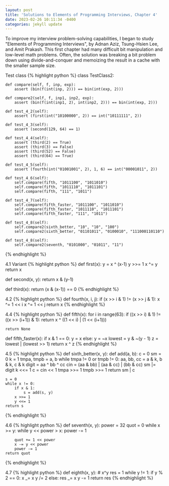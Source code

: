 ```yaml
---
layout: post
title: 'Solutions to Elements of Programming Interviews, Chapter 4'
date: 2023-02-26 10:11:34 -0400
categories: jekyll update
---
```


To improve my interview problem-solving capabilities, I began to study "Elements of Programming Interviews", by Adnan Aziz, Tsung-Hsien Lee, and Amit Prakash. This first chapter had many difficult bit manipulation and low-level math problems. Often, the solution was breaking a bit problem down using divide-and-conquer and memoizing the result in a cache with the smaller sample size.

Test class
{% highlight python %}
class TestClass2:

    def compare(self, f, inp, exp):
        assert (bin(f(int(inp, 2))) == bin(int(exp, 2)))

    def compare2(self, f, inp1, inp2, exp):
        assert (bin(f(int(inp1, 2), int(inp2, 2))) == bin(int(exp, 2)))

    def test_4_2(self):
        assert (first(int("10100000", 2)) == int("10111111", 2))

    def test_4_3(self):
        assert (second(129, 64) == 1)

    def test_4_4(self):
        assert (third(2) == True)
        assert (third(3) == False)
        assert (third(52) == False)
        assert (third(64) == True)

    def test_4_5(self):
        assert (fourth(int("01001001", 2), 1, 6) == int("00001011", 2))

    def test_4_6(self):
        self.compare(fifth, "1011100", "1011010")
        self.compare(fifth, "1011110", "1011101")
        self.compare(fifth, "111", "1011")

    def test_4_7(self):
        self.compare(fifth_faster, "1011100", "1011010")
        self.compare(fifth_faster, "1011110", "1011101")
        self.compare(fifth_faster, "111", "1011")

    def test_4_8(self):
        self.compare2(sixth_better, "10", "10", "100")
        self.compare2(sixth_better, "01101011", "0100010", "111000110110")

    def test_4_8(self):
        self.compare2(seventh, "0101000", "01011", "11")

{% endhighlight %}

4.1 Variant
{% highlight python %}
def first(x):
y = x ^ (x-1)
y >>= 1
x ^= y
return x

def second(x, y):
return x & (y-1)

def third(x):
return (x & (x-1)) == 0
{% endhighlight %}

4.2
{% highlight python %}
def fourth(x, i, j):
if (x >> i & 1) != (x >> j & 1):
x ^= 1 << i
x ^= 1 << j
return x
{% endhighlight %}

4.4
{% highlight python %}
def fifth(x):
for i in range(63):
if ((x >> i) & 1) != ((x >> (i+1)) & 1):
return x ^ ((1 << i) | (1 << (i+1)))

    return None

def fifth_faster(x):
if x & 1 == 0:
y = x
else:
y = ~x
lowest = y & ~(y - 1)
z = lowest | (lowest >> 1)
return x ^ z
{% endhighlight %}

4.5
{% highlight python %}
def sixth_better(x, y):
def add(a, b):
c = 0
sm = 0
k = 1
tmpa, tmpb = a, b
while tmpa != 0 or tmpb != 0:
aa, bb, cc = a & k, b & k, c & k
digit = aa ^ bb ^ cc
cin = (aa & bb) | (aa & cc) | (bb & cc)
sm |= digit
k <<= 1
c = cin << 1
tmpa >>= 1
tmpb >>= 1
return sm | c

    s = 0
    while x != 0:
        if x & 1:
            s = add(s, y)
        x >>= 1
        y <<= 1
    return s

{% endhighlight %}

4.6
{% highlight python %}
def seventh(x, y):
power = 32
quot = 0
while x >= y:
while y << power > x:
power -= 1

        quot += 1 << power
        x -= y << power
        power -= 1
    return quot

{% endhighlight %}

4.7
{% highlight python %}
def eighth(x, y): # x^y
res = 1
while y != 1:
if y % 2 == 0:
x _= x
y /= 2
else:
res _= x
y -= 1
return res
{% endhighlight %}
